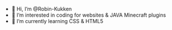 - 👋 Hi, I’m @Robin-Kukken
- 👀 I’m interested in coding for websites & JAVA Minecraft plugins
- 🌱 I’m currently learning CSS & HTML5

<!---
Robin-Kukken/Robin-Kukken is a ✨ special ✨ repository because its `README.md` (this file) appears on your GitHub profile.
You can click the Preview link to take a look at your changes.
--->
